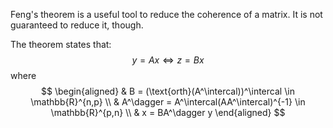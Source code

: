 Feng's  theorem is a useful tool to reduce the coherence of a matrix. It is not guaranteed to reduce it, though.

The theorem states that:
$$
y=Ax \iff z=Bx
$$
where 
$$
\begin{aligned}
& B = (\text{orth}(A^\intercal))^\intercal \in \mathbb{R}^{n,p}  \\
& A^\dagger = A^\intercal(AA^\intercal)^{-1} \in \mathbb{R}^{p,n} \\
& x = BA^\dagger y
\end{aligned}
$$